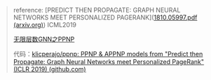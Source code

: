 > reference: [PREDICT THEN PROPAGATE: GRAPH NEURAL NETWORKS MEET PERSONALIZED PAGERANK]([1810.05997.pdf (arxiv.org)](https://arxiv.org/pdf/1810.05997.pdf)) ICML2019
>
> [无限层数GNN之PPNP](https://zhuanlan.zhihu.com/p/417615165)
>
> 代码：[klicperajo/ppnp: PPNP & APPNP models from "Predict then Propagate: Graph Neural Networks meet Personalized PageRank" (ICLR 2019) (github.com)](https://github.com/klicperajo/ppnp)

